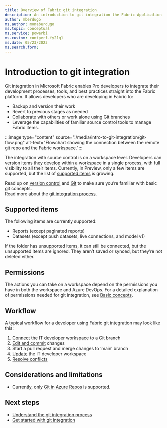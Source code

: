 ```yaml
---
title: Overview of Fabric git integration 
description: An introduction to git integration the Fabric Application lifecycle management (ALM) tool
author: mberdugo
ms.author: monaberdugo
ms.topic: conceptual
ms.service: powerbi
ms.custom: contperf-fy21q1
ms.date: 05/23/2023
ms.search.form: 
---
```


# Introduction to git integration

Git integration in Microsoft Fabric enables Pro developers to integrate their development processes, tools, and best practices straight into the Fabric platform. It allows developers who are developing in Fabric to:

* Backup and version their work
* Revert to previous stages as needed
* Collaborate with others or work alone using Git branches
* Leverage the capabilities of familiar source control tools to manage Fabric items.

:::image type="content" source="./media/intro-to-git-integration/git-flow.png" alt-text="Flowchart showing the connection between the remote git repo and the Fabric workspace.":::

The integration with source control is on a workspace level. Developers can version items they develop within a workspace in a single process, with full visibility to all their items. Currently, in Preview, only a few items are supported, but the list of [supported items](#supported-items) is growing.

Read up on [version control](/devops/develop/git/what-is-version-control) and [Git](/devops/develop/git/what-is-git) to make sure you’re familiar with basic git concepts.  
Read more about the [git integration process](./git-integration-process.md).

## Supported items

The following items are currently supported:

* Reports (except paginated reports)
* Datasets (except push datasets, live connections, and model v1)

If the folder has unsupported items, it can still be connected, but the unsupported items are ignored. They aren’t saved or synced, but they’re not deleted either.

## Permissions

The actions you can take on a workspace depend on the permissions you have in both the workspace and Azure DevOps. For a detailed explanation of permissions needed for git integration, see [Basic concepts](./git-integration-process.md#permissions).

## Workflow

A typical workflow for a developer using Fabric git integration may look like this:

1. [Connect](./git-get-started.md#connect-a-workspace-to-an-azure-repo) the IT developer workspace to a Git branch​
1. [Edit and commit](./git-get-started.md#commit-changes-to-git) changes​
1. Start a pull request and merge changes to ‘main’ branch​
1. [Update](./git-get-started.md#update-workspace-from-git) the IT developer workspace
1. [Resolve conflicts](./conflict-resolution.md)

## Considerations and limitations

* Currently, only [Git in Azure Repos](/en-us/azure/devops/user-guide/code-with-git) is supported.

## Next steps

* [Understand the git integration process](./git-integration-process.md)
* [Get started with git integration](./git-get-started.md)
